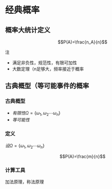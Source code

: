 # 经典概率

## 概率大统计定义

$$P(A)=\frac{n_A}{n}$$

注

- 满足非负性，规范性，有限可加性
- 大数定理（n足够大，频率接近于概率

## 古典概型（等可能事件的概率

### 古典概型

- $有限性 \Omega = \{\omega_1,\omega_2\cdots \omega_n\}$
- $等可能性$

### 定义

$设\Omega = \{\omega_1,\omega_2\cdots \omega_n\}$

$$P(A)=\frac{m}{n}$$

### 计算工具

加法原理，称法原理